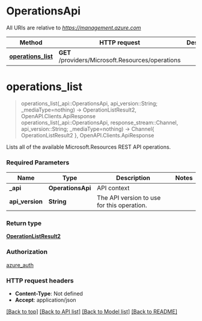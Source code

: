 # OperationsApi

All URIs are relative to *https://management.azure.com*

Method | HTTP request | Description
------------- | ------------- | -------------
[**operations_list**](OperationsApi.md#operations_list) | **GET** /providers/Microsoft.Resources/operations | 


# **operations_list**
> operations_list(_api::OperationsApi, api_version::String; _mediaType=nothing) -> OperationListResult2, OpenAPI.Clients.ApiResponse <br/>
> operations_list(_api::OperationsApi, response_stream::Channel, api_version::String; _mediaType=nothing) -> Channel{ OperationListResult2 }, OpenAPI.Clients.ApiResponse



Lists all of the available Microsoft.Resources REST API operations.

### Required Parameters

Name | Type | Description  | Notes
------------- | ------------- | ------------- | -------------
 **_api** | **OperationsApi** | API context | 
**api_version** | **String** | The API version to use for this operation. |

### Return type

[**OperationListResult2**](OperationListResult2.md)

### Authorization

[azure_auth](../README.md#azure_auth)

### HTTP request headers

 - **Content-Type**: Not defined
 - **Accept**: application/json

[[Back to top]](#) [[Back to API list]](../README.md#api-endpoints) [[Back to Model list]](../README.md#models) [[Back to README]](../README.md)

